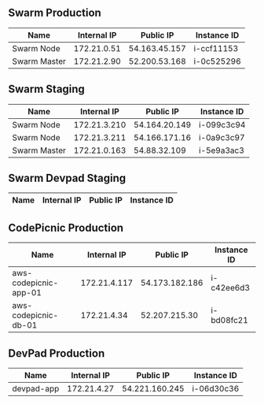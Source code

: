 ## Swarm Production
|  Name | Internal IP  | Public IP  | Instance ID |
|---|---|---|---|
| Swarm Node  | 172.21.0.51  |  54.163.45.157  | i-ccf11153
| Swarm Master  | 172.21.2.90  |  52.200.53.168  | i-0c525296
## Swarm Staging
|  Name | Internal IP  | Public IP  | Instance ID |
|---|---|---|---|
| Swarm Node  | 172.21.3.210  |  54.164.20.149  | i-099c3c94
| Swarm Node  | 172.21.3.211  |  54.166.171.16  | i-0a9c3c97
| Swarm Master  | 172.21.0.163  |  54.88.32.109  | i-5e9a3ac3
## Swarm Devpad Staging
|  Name | Internal IP  | Public IP  | Instance ID |
|---|---|---|---|
## CodePicnic Production
|  Name | Internal IP  | Public IP  | Instance ID |
|---|---|---|---|
| aws-codepicnic-app-01  | 172.21.4.117  |  54.173.182.186  | i-c42ee6d3
| aws-codepicnic-db-01  | 172.21.4.34  |  52.207.215.30  | i-bd08fc21
## DevPad Production
|  Name | Internal IP  | Public IP  | Instance ID |
|---|---|---|---|
| devpad-app  | 172.21.4.27  |  54.221.160.245  | i-06d30c36
